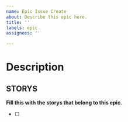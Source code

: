 ```yaml
---
name: Epic Issue Create
about: Describe this epic here.
title: ''
labels: epic
assignees: ''

---
```


# Description

## STORYS

**Fill this with the storys that belong to this epic.**
- [ ] #
